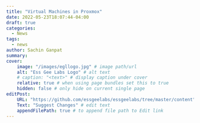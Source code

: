 ```yaml
---
title: "Virtual Machines in Proxmox"
date: 2022-05-23T18:07:44-04:00
draft: true
categories:
  - News
tags: 
  - news
author: Sachin Ganpat
summary: 
cover:
    image: "/images/egllogo.jpg" # image path/url
    alt: "Ess Gee Labs Logo" # alt text
    # caption: "<text>" # display caption under cover
    relative: true # when using page bundles set this to true
    hidden: false # only hide on current single page
editPost:
    URL: "https://github.com/essgeelabs/essgeelabs/tree/master/content"
    Text: "Suggest Changes" # edit text
    appendFilePath: true # to append file path to Edit link
---
```


